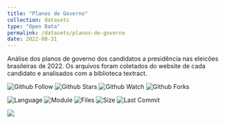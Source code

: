 ```yaml
---
title: "Planos de Governo"
collection: datasets
type: "Open Data"
permalink: /datasets/planos-de-governo
date: 2022-08-31
---
```



Análise dos planos de governo dos candidatos a presidência nas eleicões brasileiras de 2022. Os arquivos foram coletados do website de cada candidato e analisados com a biblioteca textract.


![Github Follow](https://img.shields.io/github/followers/joseparreiras?style=social)
![Github Stars](https://img.shields.io/github/stars/joseparreiras/planos_de_governo?style=social)
![Github Watch](https://img.shields.io/github/watchers/joseparreiras/planos_de_governo?style=social)
![Github Forks](https://img.shields.io/github/forks/joseparreiras/planos_de_governo?style=social)

![Language](https://img.shields.io/github/languages/top/joseparreiras/planos_de_governo)
![Module](https://img.shields.io/badge/module-textract-green)
![Files](https://img.shields.io/github/directory-file-count/joseparreiras/planos_de_governo)
![Size](https://img.shields.io/github/repo-size/joseparreiras/planos_de_governo)
![Last Commit](https://img.shields.io/github/last-commit/joseparreiras/planos_de_governo)


<a href="https://github.com/joseparreiras/planos_de_governo" target="_blank"><img src="https://img.shields.io/badge/repository-000000?style=for-the-badge&logo=github&logoColor=white" target="_blank"></a>